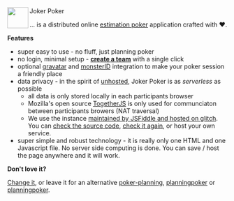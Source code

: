 ## <img src="https://culmat.github.io/joker-poker/joker-poker-logo.svg" align="left" height="48" width="48" >
Joker Poker

... is a distributed online [estimation poker](https://en.wikipedia.org/wiki/Planning_poker) application crafted with ❤️.


**Features**

 * super easy to use - no fluff, just planning poker
 * no login, minimal setup - **[create a team](https://culmat.github.io/joker-poker/)** with a single click
 * optional [gravatar](gravatar.com/) and [monsterID](https://www.splitbrain.org/projects/monsterid) integration to make your poker session a friendly place
 * data privacy - in the spirit of [unhosted](https://unhosted.org/), Joker Poker is as *serverless* as possible
   * all data is only stored locally in each participants browser
   * Mozilla's open source [TogetherJS](https://github.com/mozilla/togetherjs) is only used for communciaton between participants browers (NAT traversal)
   * We use the instance [maintained by JSFiddle and hosted on glitch](https://github.com/jsfiddle/togetherjs/issues/1172). You can [check the source code](http://togetherjs-hub.glitch.me/server-source), [check it again](https://glitch.com/edit/#!/togetherjs-hub), or host your own service.
 * super simple and robust technology - it is really only one HTML and one Javascript file. No server side computing is done. You can save / host the page anywhere and it will work. 



**Don't love it?**

[Change it](https://github.com/culmat/joker-poker/issues), or leave it for an alternative [poker-planning](https://github.com/topics/poker-planning), [planningpoker](https://github.com/topics/planning-poker) or [planningpoker](https://github.com/topics/planningpoker).
